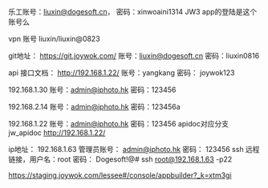 乐工账号：liuxin@dogesoft.cn， 密码：xinwoaini1314
JW3 app的登陆是这个账号么

vpn 账号  liuxin/liuxin@0823


git地址：
https://git.joywok.com/  账号：liuxin@dogesoft.cn  密码：liuxin0816

api 接口文档：
http://192.168.1.22/  账号：yangkang  密码： joywok123


192.168.1.30
账号：admin@iphoto.hk
密码：123456

192.168.2.14
账号：admin@iphoto.hk
密码：123456a

192.168.1.22
账号：admin@iphoto.hk
密码：123456
apidoc对应分支jw_apidoc
http://192.168.1.22/

ip地址： 192.168.1.63
管理员账号： admin@iphoto.hk
密码： 123456
ssh 远程链接，用户名：root      密码： Dogesoft!@#
ssh root@192.168.1.63 -p22

https://staging.joywok.com/lessee#/console/appbuilder?_k=xtm3gi


